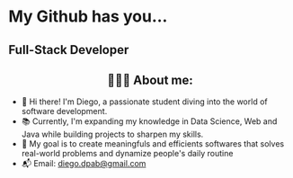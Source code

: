 # My Github has you...
## Full-Stack Developer

<h2 align="center">👨🏻‍💻 About me:</h2>

- 👋 Hi there! I'm Diego, a passionate student diving into the world of software development.
- 📚 Currently, I'm expanding my knowledge in Data Science, Web and Java while building projects to sharpen my skills.
- 🎯 My goal is to create meaningfuls and efficients softwares that solves real-world problems and dynamize people's daily routine
- 📬 Email: diego.dpab@gmail.com
